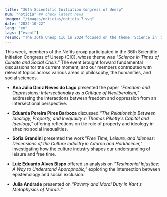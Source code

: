 ```yaml
---
title: "36th Scientific Initiation Congress of Unesp"
num: "noticia" ## check latest news
imagem: "/images/noticias/noticia-7.svg"
date: "2024-10-22"
lang: "en"
tags: ["event"]
resumo: "The 36th Unesp CIC in 2024 focused on the theme 'Science in Times of Climate and Social Crisis.'"
---
```


This week, members of the Néfits group participated in the 36th Scientific Initiation Congress of Unesp (CIC), whose theme was *"Science in Times of Climate and Social Crisis."* The event brought forward fundamental discussions for the current moment, and our members contributed with relevant topics across various areas of philosophy, the humanities, and social sciences.

- **Ana Júlia Diniz Neves do Lago** presented the paper *"Freedom and Oppressions: Intersectionality as a Critique of Neoliberalism,"* addressing the interactions between freedom and oppression from an intersectional perspective.

- **Eduarda Pereira Pires Barboza** discussed *"The Relationship Between Ideology, Property, and Inequality in Thomas Piketty's *Capital and Ideology*,"* offering reflections on the role of property and ideology in shaping social inequalities.

- **Sofia Grandini** presented the work *"Free Time, Leisure, and Idleness: Dimensions of the Culture Industry in Adorno and Horkheimer,"* investigating how the culture industry shapes our understanding of leisure and free time.

- **Luiz Eduardo Alves Bispo** offered an analysis on *"Testimonial Injustice: A Way to Understand Aporophobia,"* exploring the intersection between epistemology and social exclusion.

- **Julia Andrade** presented on *"Poverty and Moral Duty in Kant's *Metaphysics of Morals*."*
